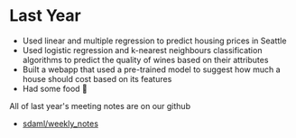# Last Year

- Used linear and multiple regression to predict housing prices in Seattle
- Used logistic regression and k-nearest neighbours classification algorithms to predict the quality of wines based on their attributes
- Built a webapp that used a pre-trained model to suggest how much a house should cost based on its features
- Had some food 🍝

All of last year's meeting notes are on our github 
   
- [sdaml/weekly_notes](https://github.com/sdaml/weekly_notes)
  